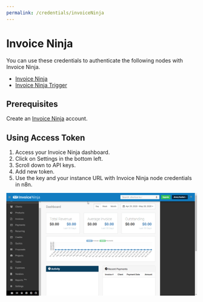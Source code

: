 ```yaml
---
permalink: /credentials/invoiceNinja
---
```


# Invoice Ninja

You can use these credentials to authenticate the following nodes with Invoice Ninja.
- [Invoice Ninja](../../nodes-library/nodes/InvoiceNinja/README.md)
- [Invoice Ninja Trigger](../../nodes-library/trigger-nodes/InvoiceNinjaTrigger/README.md)

## Prerequisites

Create an [Invoice Ninja](https://www.invoiceninja.com/) account.

## Using Access Token

1. Access your Invoice Ninja dashboard.
2. Click on Settings in the bottom left.
3. Scroll down to API keys.
4. Add new token.
5. Use the key and your instance URL with Invoice Ninja node credentials in n8n.

![Getting Invoice Ninja credentials](./using-access-token.gif)
